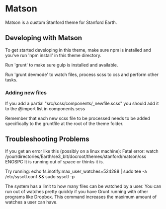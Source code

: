 # Matson

Matson is a custom Stanford theme for Stanford Earth. 

## Developing with Matson

To get started developing in this theme, make sure npm is installed and you've run 'npm install' in this theme directory.

Run 'grunt' to make sure gulp is installed and available.

Run 'grunt devmode' to watch files, process scss to css and perform other tasks.

### Adding new files
If you add a partial "src/scss/components/\_newfile.scss" 
you should add it to the @import list in components.scss

Remember that each new scss file to be processed needs to be added specifically to the gruntfile at the root of the theme folder.

## Troubleshooting Problems

If you get an error like this (possibly on a linux machine):
Fatal error: watch /your/directories/Earth/se3_blt/docroot/themes/stanford/matson/css ENOSPC
It is running out of space or thinks it is.

Try running:
echo fs.inotify.max_user_watches=524288 | sudo tee -a /etc/sysctl.conf && sudo sysctl -p

The system has a limit to how many files can be watched by a user. You can run out of 
watches pretty quickly if you have Grunt running with other programs like Dropbox. This
command increases the maximum amount of watches a user can have.

